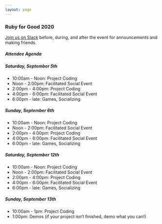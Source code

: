 ```yaml
---
layout: page
---
```


### Ruby for Good 2020

[Join us on Slack](https://rubyforgood.herokuapp.com/) before, during, and after the event for announcements and making friends.

##### Attendee Agenda

##### Saturday, September 5th

* 10:00am - Noon: Project Coding
* Noon - 2:00pm: Facilitated Social Event
* 2:00pm - 4:00pm: Project Coding
* 4:00pm - 6:00pm: Facilitated Social Event
* 6:00pm - late: Games, Socializing

##### Sunday, September 6th

* 10:00am - Noon: Project Coding
* Noon - 2:00pm: Facilitated Social Event
* 2:00pm - 4:00pm: Project Coding
* 4:00pm - 6:00pm: Facilitated Social Event
* 6:00pm - late: Games, Socializing

##### Saturday, September 12th

* 10:00am - Noon: Project Coding
* Noon - 2:00pm: Facilitated Social Event
* 2:00pm - 4:00pm: Project Coding
* 4:00pm - 6:00pm: Facilitated Social Event
* 6:00pm - late: Games, Socializing

##### Sunday, September 13th

* 10:00am - 1pm: Project Coding
* 1:00pm: Demos (if your project isn’t finished, demo what you can!)